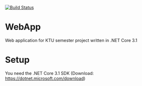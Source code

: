 [![Build Status](https://dev.azure.com/gablau3/gablau3/_apis/build/status/KamandaX.WebApp?branchName=master)](https://dev.azure.com/gablau3/gablau3/_build/latest?definitionId=2&branchName=master)
# WebApp
Web application for KTU semester project written in .NET Core 3.1
# Setup
You need the .NET Core 3.1 SDK (Download: https://dotnet.microsoft.com/download)
